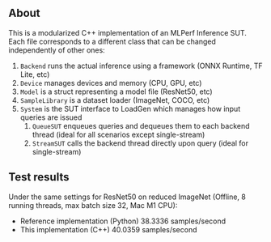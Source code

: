 ## About
This is a modularized C++ implementation of an MLPerf Inference SUT. Each file corresponds to a different class that can be changed independently of other ones:
1. `Backend` runs the actual inference using a framework (ONNX Runtime, TF Lite, etc)
2. `Device` manages devices and memory (CPU, GPU, etc)
3. `Model` is a struct representing a model file (ResNet50, etc)
4. `SampleLibrary` is a dataset loader (ImageNet, COCO, etc)
5. `System` is the SUT interface to LoadGen which manages how input queries are issued
   1. `QueueSUT` enqueues queries and dequeues them to each backend thread (ideal for all scenarios except single-stream)
   2. `StreamSUT` calls the backend thread directly upon query (ideal for single-stream)

## Test results
Under the same settings for ResNet50 on reduced ImageNet (Offline, 8 running threads, max batch size 32, Mac M1 CPU):
* Reference implementation (Python) 38.3336 samples/second
* This implementation (C++) 40.0359 samples/second
